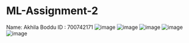 # ML-Assignment-2
Name: Akhila Boddu 
ID : 700742171
![image](https://user-images.githubusercontent.com/123006354/216134373-b5aca2b3-36d0-4d17-8700-36b9b95c8ab5.png)
![image](https://user-images.githubusercontent.com/123006354/216134435-8ff28b90-71b2-4246-af23-0c75fe696c54.png)
![image](https://user-images.githubusercontent.com/123006354/216134467-bae37107-e4a7-41a7-ba38-4fee82ac8f94.png)
![image](https://user-images.githubusercontent.com/123006354/216134514-ee1fb1bf-f1af-4ebe-b5b8-3086c11fe22b.png)
![image](https://user-images.githubusercontent.com/123006354/216134548-e78271f9-5378-492d-9c2f-f6184e3b7842.png)
